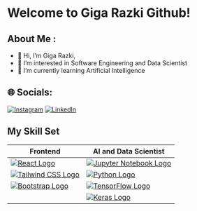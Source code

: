 # Welcome to Giga Razki Github!
## About Me : 
- 👋 Hi, I’m Giga Razki,
- 👀 I’m interested in Software Engineering and Data Scientist 
- 🌱 I’m currently learning Artificial Intelligence 


## 🌐 Socials:
[![Instagram](https://img.shields.io/badge/Instagram-%23E4405F.svg?logo=Instagram&logoColor=white)](https://www.instagram.com/gigarazkiarianda/) 
[![LinkedIn](https://img.shields.io/badge/LinkedIn-%230077B5.svg?logo=linkedin&logoColor=white)](https://www.linkedin.com/in/gigarazkiarianda/)

## My Skill Set

| Frontend                                | AI and Data Scientist                        |
|-----------------------------------------|----------------------------------------------|
| [![React Logo](https://upload.wikimedia.org/wikipedia/commons/a/a7/React-icon.svg)](https://reactjs.org/)         | [![Jupyter Notebook Logo](https://upload.wikimedia.org/wikipedia/commons/3/38/Jupyter_logo.svg)](https://jupyter.org/) |
| [![Tailwind CSS Logo](https://upload.wikimedia.org/wikipedia/commons/4/46/Logo_Tailwind_CSS.svg)](https://tailwindcss.com/)   | [![Python Logo](https://upload.wikimedia.org/wikipedia/commons/c/c3/Python-logo-notext.svg)](https://www.python.org/)     |
| [![Bootstrap Logo](https://upload.wikimedia.org/wikipedia/commons/e/ea/Boostrap_logo.svg)](https://getbootstrap.com/)      | [![TensorFlow Logo](https://upload.wikimedia.org/wikipedia/commons/1/11/TensorFlowLogo.svg)](https://www.tensorflow.org/) |
|                                          | [![Keras Logo](https://upload.wikimedia.org/wikipedia/commons/a/ae/Keras_logo.svg)](https://keras.io/)               |




